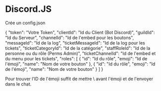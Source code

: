 # Discord.JS


Crée un config.json

{
  "token": "Votre Token",
  "clientId": "Id du Client (Bot Discord)",
  "guildId": "Id du Serveur",
  "channelId": "Id de l'embed pour les boutons",
  "messageId": "Id de la log",
  "ticketMessageId": "Id de la log pour les tickets",
  "ticketCategoryId": "Id de la catégorie",
  "staffRoleId": "Id de la personne ou du rôle (Perms Admin)",
  "ticketChannelId": "Id de l'embed et du menu pour les tickets",
  "roles": [
    {
      "id": "Id du rôle",
      "emoji": "Id de l'émoji",
      "name": "Nom de votre bouton"
    },
    {
      "id": "Id du rôle",
      "emoji": "Id de l'émoji",
      "name": "Nom de votre bouton"
    }
  ]
}

Pour trouver l'ID de l'émoji suffit de mettre \ avant l'émoji et de l'envoyer dans le chat.
